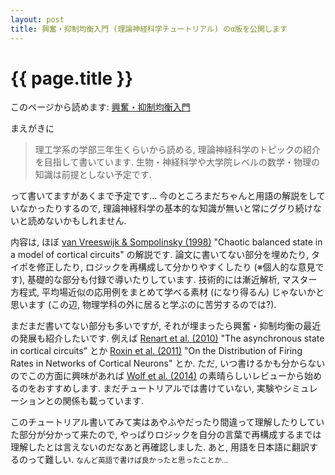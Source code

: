 ```yaml
---
layout: post
title: 興奮・抑制均衡入門 (理論神経科学チュートリアル) のα版を公開します
---
```


# {{ page.title }} #

このページから読めます: [興奮・抑制均衡入門][tutorial]

まえがきに

> 理工学系の学部三年生くらいから読める, 理論神経科学のトピックの紹介を目指して書いています.  生物・神経科学や大学院レベルの数学・物理の知識は前提としない予定です.

って書いてますがあくまで予定です...  今のところまだちゃんと用語の解説をしていなかったりするので, 理論神経科学の基本的な知識が無いと常にググり続けないと読めないかもしれません.

内容は, ほぼ [van Vreeswijk & Sompolinsky (1998)][vanVreeswijk1998] "Chaotic balanced state in a model of cortical circuits" の解説です.  論文に書いてない部分を埋めたり, タイポを修正したり, ロジックを再構成して分かりやすくしたり (※個人的な意見です), 基礎的な部分も付録で導いたりしています.  技術的には漸近解析, マスター方程式, 平均場近似の応用例をまとめて学べる素材 (になり得るん) じゃないかと思います (この辺, 物理学科の外に居ると学ぶのに苦労するのでは?).

まだまだ書いてない部分も多いですが, それが埋まったら興奮・抑制均衡の最近の発展も紹介したいです.  例えば
[Renart et al. (2010)][Renart2010] "The asynchronous state in cortical circuits" とか
[Roxin et al. (2011)][Roxin2011] "On the Distribution of Firing Rates in Networks of Cortical Neurons"
とか.
ただ, いつ書けるかも分からないのでこの方面に興味があれば [Wolf et al. (2014)][Wolf2014] の素晴らしいレビューから始めるのをおすすめします.
まだチュートリアルでは書けていない, 実験やシミュレーションとの関係も載っています.

[tutorial]: http://balance-tutorial-ja.readthedocs.org
[vanVreeswijk1998]: http://dx.doi.org/10.1162/089976698300017214
[Renart2010]: http://dx.doi.org/10.1126/science.1179850
[Roxin2011]: http://dx.doi.org/10.1523/JNEUROSCI.1677-11.2011
[Wolf2014]: http://dx.doi.org/10.1016/j.conb.2014.01.017


このチュートリアル書いてみて実はあやふやだったり間違って理解したりしていた部分が分かって来たので, やっぱりロジックを自分の言葉で再構成するまでは理解したとは言えないのだなあと再確認しました.
あと, 用語を日本語に翻訳するのって難しい.
<small>なんど英語で書けば良かったと思ったことか...</small>
